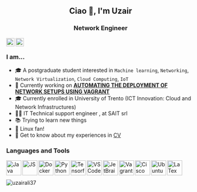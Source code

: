 <h2 align="center">Ciao 👋, I'm Uzair</h2>
<h3 align="center">Network Engineer</h3>
<a href="https://www.linkedin.com/in/muhammaduzair11/" target="blank"><img align="left" src="https://cdn.jsdelivr.net/npm/simple-icons@3.0.1/icons/linkedin.svg" alt="uzairali37" width="22px" /></a>
<a href="https://uzairali7.medium.com/" target="blank"><img align="left" src="https://cdn.jsdelivr.net/npm/simple-icons@3.0.1/icons/medium.svg" alt="uzairali37" width="22px" /></a>

<br />

### I am...
* 🎓 A postgraduate student interested in `Machine learning`, `Networking`, `Network Virtualization`, `Cloud Computing`, `IoT`
* 🔭 Currently working on **[AUTOMATING THE DEPLOYMENT OF NETWORK SETUPS USING VAGRANT](https://github.com/SuperboGiuseppe/dncs_lab2)**
* 🎓 Currently enrolled in University of Trento (ICT Innovation: Cloud and Network Infrastructures)
* 👨‍💻 IT Technical support engineer , at SAIT srl
* 📚 Trying to learn new things
* 🐧 Linux fan! 
* 📄 Get to know about my experiences in [CV](https://www.uzair.it/)


### Languages and Tools

<img align="left" src="https://simpleicons.org/icons/java.svg" alt="Java" height="40px" />
<img align="left" src="https://simpleicons.org/icons/javascript.svg" alt="JS" height="40px" />
<img align="left" src="https://simpleicons.org/icons/docker.svg" alt="Docker" height="40px" />
<img align="left" src="https://simpleicons.org/icons/python.svg" alt="Python" height="40px" />
<img align="left" src="https://simpleicons.org/icons/tensorflow.svg" alt="Tensorflow" height="40px" />
<img align="left" src="https://simpleicons.org/icons/visualstudiocode.svg" alt="VSCode" height="40px" />
<img align="left" src="https://simpleicons.org/icons/jetbrains.svg" alt="JetBrains Tools" height="40px" />
<img align="left" src="https://simpleicons.org/icons/vagrant.svg" alt="Vagrant Tools" height="40px" />
<img align="left" src="https://simpleicons.org/icons/cisco.svg" alt="Cisco Tools" height="40px" />
<img align="left" src="https://simpleicons.org/icons/ubuntu.svg" alt="Ubuntu Tools" height="40px" />
<img align="left" src="https://simpleicons.org/icons/latex.svg" alt="LaTex Tools" height="40px" />
<br />
<br />
<br />
<img align="center" src="https://github-readme-stats.vercel.app/api?username=uzairali37&show_icons=true&locale=en&line_height=27" alt="uzairali37" />
